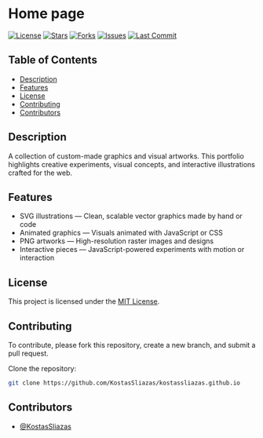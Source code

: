 # Home page

[![License](https://img.shields.io/github/license/KostasSliazas/kostassliazas.github.io)](LICENSE)
[![Stars](https://img.shields.io/github/stars/KostasSliazas/kostassliazas.github.io?style=social)](https://github.com/KostasSliazas/kostassliazas.github.io/stargazers)
[![Forks](https://img.shields.io/github/forks/KostasSliazas/kostassliazas.github.io?style=social)](https://github.com/KostasSliazas/kostassliazas.github.io/forks)
[![Issues](https://img.shields.io/github/issues/KostasSliazas/kostassliazas.github.io)](https://github.com/KostasSliazas/kostassliazas.github.io/issues)
[![Last Commit](https://img.shields.io/github/last-commit/KostasSliazas/kostassliazas.github.io)](https://github.com/KostasSliazas/kostassliazas.github.io/commits)

## Table of Contents

* [Description](#description)
* [Features](#features)
* [License](#license)
* [Contributing](#contributing)
* [Contributors](#contributors)


## Description

A collection of custom-made graphics and visual artworks. This portfolio highlights creative experiments, visual concepts, and interactive illustrations crafted for the web.
## Features

- SVG illustrations — Clean, scalable vector graphics made by hand or code
- Animated graphics — Visuals animated with JavaScript or CSS
- PNG artworks — High-resolution raster images and designs
- Interactive pieces — JavaScript-powered experiments with motion or interaction
## License

This project is licensed under the [MIT License](https://github.com/KostasSliazas/kostassliazas.github.io/blob/HEAD/LICENSE).
## Contributing

To contribute, please fork this repository, create a new branch, and submit a pull request.

Clone the repository:
```bash
git clone https://github.com/KostasSliazas/kostassliazas.github.io
```


## Contributors

- [@KostasSliazas](https://github.com/KostasSliazas)
